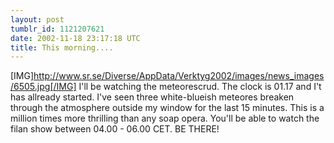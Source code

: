 ```yaml
---
layout: post
tumblr_id: 1121207621
date: 2002-11-18 23:17:18 UTC
title: This morning....
---
```


[IMG]http://www.sr.se/Diverse/AppData/Verktyg2002/images/news_images/6505.jpg[/IMG] I'll be watching the meteorescrud. The clock is 01.17 and I't has allready started. I've seen three white-blueish meteores breaken through the atmosphere outside my window for the last 15 minutes. This is a million times more thrilling than any soap opera. You'll be able to watch the filan show between 04.00 - 06.00 CET. BE THERE!
